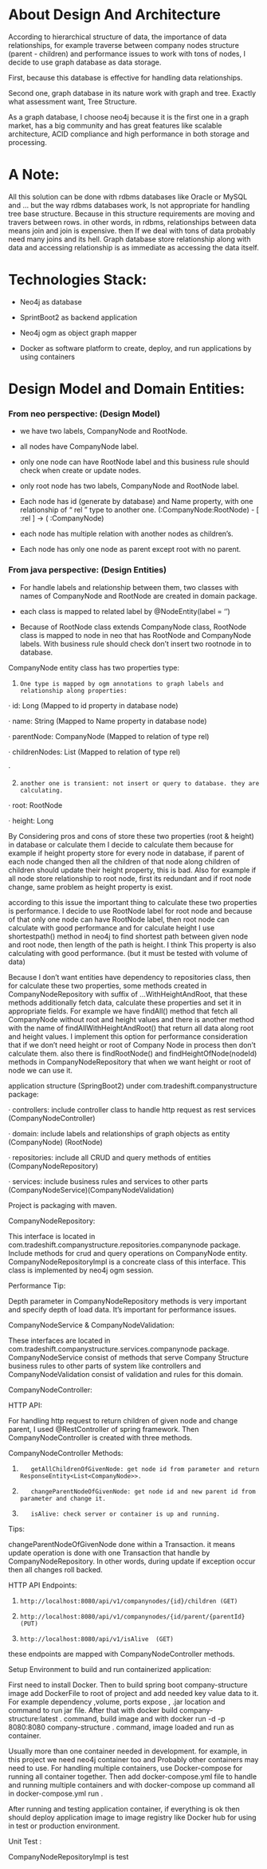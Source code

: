 # About Design And Architecture

According to hierarchical structure of data, the importance of data relationships, for example traverse between company nodes structure (parent - children) and performance issues to work with tons of nodes, I decide to use graph database as data storage.

First, because this database is effective for handling data relationships.

Second one, graph database in its nature work with graph and tree. Exactly what assessment want, Tree Structure.

As a graph database, I choose neo4j because it is the first one in a graph market, has a big community and has great features like scalable architecture, ACID compliance and high performance in both storage and processing.

# A Note:

All this solution can be done with rdbms databases like Oracle or MySQL and … but the way rdbms databases work, Is not appropriate for handling tree base structure. Because in this structure requirements are moving and travers between rows. in other words, in rdbms, relationships between data means join and join is expensive. then If we deal with tons of data probably need many joins and its hell. Graph database store relationship along with data and accessing relationship is as immediate as accessing the data itself.

# Technologies Stack:

- Neo4j as database

- SprintBoot2 as backend application

- Neo4j ogm as object graph mapper

- Docker as software platform to create, deploy, and run applications by using containers

# Design Model and Domain Entities:

### From neo perspective: (Design Model)

- we have two labels, CompanyNode and RootNode.

- all nodes have CompanyNode label.

- only one node can have RootNode label and this business rule should check when create or update nodes.

- only root node has two labels, CompanyNode and RootNode label.

- Each node has id (generate by database) and Name property, with one relationship of “ rel ” type to another one.  (:CompanyNode:RootNode) - [ :rel ] -> ( :CompanyNode)

- each node has multiple relation with another nodes as children’s.

- Each node has only one node as parent except root with no parent.

### From java perspective: (Design Entities)

- For handle labels and relationship between them, two classes with names of CompanyNode and RootNode are created in domain package.

- each class is mapped to related label by @NodeEntity(label = ‘’)

- Because of RootNode class extends CompanyNode class, RootNode class is mapped to node in neo that has RootNode and CompanyNode labels. With business rule should check don’t insert two rootnode in to database.

CompanyNode entity class has two properties type:

1.     One type is mapped by ogm annotations to graph labels and relationship along properties:

 

·         id: Long (Mapped to id property in database node)

·         name: String (Mapped to Name property in database node)

·         parentNode: CompanyNode (Mapped to relation of type rel)

·         childrenNodes: List<CompanyNode> (Mapped to relation of type rel)

·          

2.     another one is transient: not insert or query to database. they are calculating.

 

·         root: RootNode

·         height: Long

By Considering pros and cons of store these two properties (root & height) in database or calculate them I decide to calculate them because for example if height property store for every node in database, if parent of each node changed then all the children of that node along children of children should update their height property, this is bad. Also for example if all node store relationship to root node, first its redundant and if root node change, same problem as height property is exist.

according to this issue the important thing to calculate these two properties is performance. I decide to use RootNode label for root node and because of that only one node can have RootNode label, then root node can calculate with good performance and for calculate height I use shortestpath() method in neo4j to find shortest path between given node and root node, then length of the path is height. I think This property is also calculating with good performance. (but it must be tested with volume of data)

Because I don’t want entities have dependency to repositories class, then for calculate these two properties, some methods created in CompanyNodeRepository with suffix of …WithHeightAndRoot, that these methods additionally fetch data, calculate these properties and set it in appropriate fields. For example we have findAll() method that fetch all CompanyNode without root and height values and there is another method with the name of findAllWithHeightAndRoot() that return all data along root and height values. I implement this option for performance consideration that if we don’t need height or root of Company Node in process then don’t calculate them. also there is findRootNode() and findHeightOfNode(nodeId) methods in CompanyNodeRepository that when we want height or root of node we can use it.

application structure (SpringBoot2) under com.tradeshift.companystructure package:

·         controllers: include controller class to handle http request as rest services (CompanyNodeController)

·         domain: include labels and relationships of graph objects as entity (CompanyNode) (RootNode)

·         repositories: include all CRUD and query methods of entities (CompanyNodeRepository)

·          services: include business rules and services to other parts (CompanyNodeService)(CompanyNodeValidation)

Project is packaging with maven.

CompanyNodeRepository:

This interface is located in com.tradeshift.companystructure.repositories.companynode package. Include methods for crud and query operations on CompanyNode entity. CompanyNodeRepositoryImpl is a concreate class of this interface. This class is implemented by neo4j ogm session.

Performance Tip:

Depth parameter in CompanyNodeRepository methods is very important and specify depth of load data. It’s important for performance issues.

CompanyNodeService & CompanyNodeValidation:

These interfaces are located in com.tradeshift.companystructure.services.companynode package. CompanyNodeService consist of methods that serve Company Structure business rules to other parts of system like controllers and CompanyNodeValidation consist of validation and rules for this domain.

CompanyNodeController:

HTTP API:

For handling http request to return children of given node and change parent, I used @RestController of spring framework. Then CompanyNodeController is created with three methods.

CompanyNodeController Methods:

1.        getAllChildrenOfGivenNode: get node id from parameter and return ResponseEntity<List<CompanyNode>>.

2.        changeParentNodeOfGivenNode: get node id and new parent id from parameter and change it.

3.        isAlive: check server or container is up and running.

 

Tips:

changeParentNodeOfGivenNode done within a Transaction. it means update operation is done with one Transaction that handle by CompanyNodeRepository. In other words, during update if exception occur then all changes roll backed.

HTTP API Endpoints:

1.     http://localhost:8080/api/v1/companynodes/{id}/children (GET)

2.     http://localhost:8080/api/v1/companynodes/{id/parent/{parentId}  (PUT)

3.     http://localhost:8080/api/v1/isAlive  (GET)

these endpoints are mapped with CompanyNodeController methods.

Setup Environment to build and run containerized application:

First need to install Docker. Then to build spring boot company-structure image add DockerFile to root of project and add needed key value data to it. For example dependency ,volume, ports expose , .jar location and command to run jar file. After that with docker build company-structure:latest . command, build image and with docker run -d -p 8080:8080 company-structure . command, image loaded and run as container.

Usually more than one container needed in development. for example, in this project we need neo4j container too and Probably other containers may need to use. For handling multiple containers, use Docker-compose for running all container together. Then add docker-compose.yml file to handle and running multiple containers and with docker-compose up command all in docker-compose.yml run .

After running and testing application container, if everything is ok then should deploy application image to image registry like Docker hub for using in test or production environment.

Unit Test :

CompanyNodeRepositoryImpl is test
